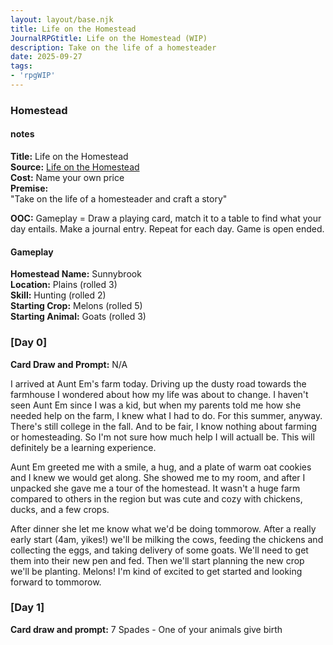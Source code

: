 ```yaml
---
layout: layout/base.njk
title: Life on the Homestead
JournalRPGtitle: Life on the Homestead (WIP)
description: Take on the life of a homesteader 
date: 2025-09-27
tags:  
- 'rpgWIP'
---
```


<div class="textbox">

### Homestead

#### notes 
**Title:**  Life on the Homestead   
**Source:** [Life on the Homestead](https://tsfatal.itch.io/life-on-the-homestead)    
**Cost:** Name your own price    
**Premise:**      
"Take on the life of a homesteader and craft a story" 

<strong>OOC:</strong> Gameplay = Draw a playing card, match it to a table to find what your day entails. Make a journal entry. Repeat for each day. Game is open ended.  

#### Gameplay

<strong>Homestead Name:</strong> Sunnybrook  
<strong>Location:</strong> Plains (rolled 3)   
<strong>Skill:</strong> Hunting (rolled 2)  
<strong>Starting Crop:</strong> Melons (rolled 5)   
<strong>Starting Animal:</strong> Goats (rolled 3)  

### [Day 0]

<strong>Card Draw and Prompt:</strong> N/A 

I arrived at Aunt Em's farm today. Driving up the dusty road towards the farmhouse I wondered about how my life was about to change. I haven't seen Aunt Em since I was a kid, but when my parents told me how she needed help on the farm, I knew what I had to do. For this summer, anyway. There's still college in the fall. And to be fair, I know nothing about farming or homesteading. So I'm not sure how much help I will actuall be. This will definitely be a learning experience. 

Aunt Em greeted me with a smile, a hug, and a plate of warm oat cookies and I knew we would get along. She showed me to my room, and after I unpacked she gave me a tour of the homestead. It wasn't a huge farm compared to others in the region but was cute and cozy with chickens, ducks, and a few crops. 

After dinner she let me know what we'd be doing tommorow. After a really early start (4am, yikes!) we'll be milking the cows, feeding the chickens and collecting the eggs, and taking delivery of some goats. We'll need to get them into their new pen and fed. Then we'll start planning the new crop we'll be planting. Melons! I'm kind of excited to get started and looking forward to tommorow. 

### [Day 1]

<strong>Card draw and prompt:</strong> 7 Spades - One of your animals give birth




</div>